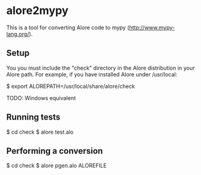 alore2mypy
==========

This is a tool for converting Alore code to mypy (http://www.mypy-lang.org/).

Setup
-----

You you must include the "check" directory in the Alore distribution in your
Alore path. For example, if you have installed Alore under /usr/local:

  $ export ALOREPATH=/usr/local/share/alore/check

TODO: Windows equivalent

Running tests
-------------

 $ cd check
 $ alore test.alo

Performing a conversion
-----------------------

 $ cd check
 $ alore pgen.alo ALOREFILE
